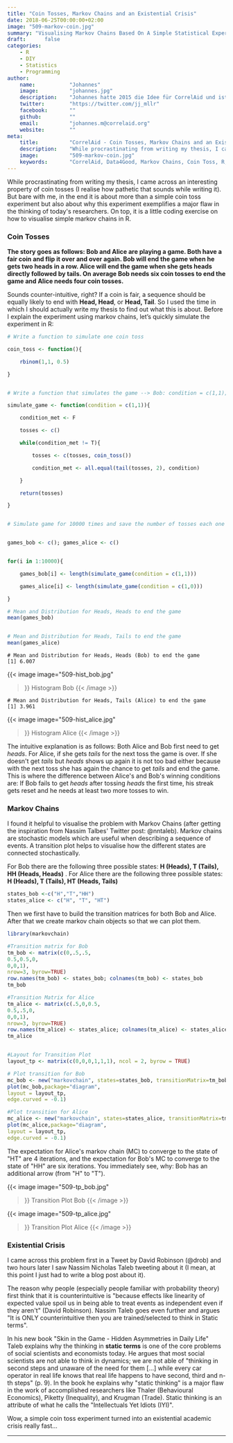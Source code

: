```yaml
---
title: "Coin Tosses, Markov Chains and an Existential Crisis"
date: 2018-06-25T00:00:00+02:00
image: "509-markov-coin.jpg"
summary: "Visualising Markov Chains Based On A Simple Statistical Experiment"
draft:      false
categories:       
    - R
    - DIY
    - Statistics
    - Programming
author: 
    name:           "Johannes"
    image:          "johannes.jpg"
    description:    "Johannes hatte 2015 die Idee für CorrelAid und ist seitdem unser Vorstandsvorsitzender. Er studiert im Master 'Evidence-based Policymaking' an der University of Oxford und Policy-Analyse an der Universität Konstanz. Er interessiert sich vor allem für Evaluierungsmethoden, die Nutzung von Evidenz und Daten in Gesellschaft und Politik, und Social Entrepreneurship."
    twitter:        "https://twitter.com/jj_mllr"
    facebook:       ""
    github:         ""
    email:          "johannes.m@correlaid.org"
    website:        ""
meta:
    title:          "CorrelAid - Coin Tosses, Markov Chains and an Existential Crisis"
    description:    "While procrastinating from writing my thesis, I came across an interesting property of coin tosses (I realise how pathetic that sounds while writing it). But bare with me, in the end it is about more than a simple coin toss experiment but also about why this experiment exemplifies a major flaw in the thinking of today's researchers. "
    image:          "509-markov-coin.jpg"
    keywords:       "CorrelAid, Data4Good, Markov Chains, Coin Toss, R, Statistical Experiment"
---
```



While procrastinating from writing my thesis, I came across an
interesting property of coin tosses (I realise how pathetic that sounds
while writing it). But bare with me, in the end it is about more than a
simple coin toss experiment but also about why this experiment
exemplifies a major flaw in the thinking of today's researchers. On top,
it is a little coding exercise on how to visualise simple markov chains
in R.

### Coin Tosses

**The story goes as follows: Bob and Alice are playing a game. Both have
a fair coin and flip it over and over again. Bob will end the game when
he gets two heads in a row. Alice will end the game when she gets heads
directly followed by tails. On average Bob needs six coin tosses to end
the game and Alice needs four coin tosses.**

Sounds counter-intuitive, right? If a coin is fair, a sequence should be
equally likely to end with **Head, Head**, or **Head, Tail**. So I used
the time in which I should actually write my thesis to find out what
this is about. Before I explain the experiment using markov chains,
let’s quickly simulate the experiment in R:

```r
# Write a function to simulate one coin toss

coin_toss <- function(){

    rbinom(1,1, 0.5)

}


# Write a function that simulates the game --> Bob: condition = c(1,1); Alice: condition = c(1,0)

simulate_game <- function(condition = c(1,1)){

    condition_met <- F

    tosses <- c()

    while(condition_met != T){

        tosses <- c(tosses, coin_toss())

        condition_met <- all.equal(tail(tosses, 2), condition)

    }

    return(tosses)

}


# Simulate game for 10000 times and save the number of tosses each one needed


games_bob <- c(); games_alice <- c()


for(i in 1:10000){

    games_bob[i] <- length(simulate_game(condition = c(1,1)))

    games_alice[i] <- length(simulate_game(condition = c(1,0)))

}

# Mean and Distribution for Heads, Heads to end the game
mean(games_bob)


# Mean and Distribution for Heads, Tails to end the game
mean(games_alice)
```
  
```
# Mean and Distribution for Heads, Heads (Bob) to end the game 
[1] 6.007
```
  
{{< image 
    image="509-hist_bob.jpg"
>}}
Histogram Bob
{{< /image >}}

```     
# Mean and Distribution for Heads, Tails (Alice) to end the game  
[1] 3.961 
```        
   
{{< image 
    image="509-hist_alice.jpg"
>}}
Histogram Alice
{{< /image >}}


The intuitive explanation is as follows: Both Alice and Bob first need
to get *heads*. For Alice, if she gets *tails* for the next toss the
game is over. If she doesn't get *tails* but *heads* shows up again it
is not too bad either because with the next toss she has again the
chance to get *tails* and end the game. This is where the difference
between Alice's and Bob's winning conditions are: If Bob fails to get
*heads* after tossing *heads* the first time, his streak gets reset and
he needs at least two more tosses to win.

### Markov Chains

I found it helpful to visualise the problem with Markov Chains (after
getting the inspiration from Nassim Talbes' Twitter post: @nntaleb).
Markov chains are stochastic models which are useful when describing a
sequence of events. A transition plot helps to visualise how the
different states are connected stochastically.

For Bob there are the following three possible states: **H (Heads), T
(Tails), HH (Heads, Heads)** . For Alice there are the following three
possible states: **H (Heads), T (Tails), HT (Heads, Tails)**

```r
states_bob <-c("H","T","HH")
states_alice <- c("H", "T", "HT")
```        

Then we first have to build the transition matrices for both Bob and
Alice. After that we create markov chain objects so that we can plot
them.

```r
library(markovchain)

#Transition matrix for Bob
tm_bob <- matrix(c(0,.5,.5,
0.5,0.5,0,
0,0,1),
nrow=3, byrow=TRUE)
row.names(tm_bob) <- states_bob; colnames(tm_bob) <- states_bob
tm_bob

#Transition Matrix for Alice
tm_alice <- matrix(c(.5,0,0.5,
0.5,.5,0,
0,0,1),
nrow=3, byrow=TRUE)
row.names(tm_alice) <- states_alice; colnames(tm_alice) <- states_alice
tm_alice


#Layout for Transition Plot
layout_tp <- matrix(c(0,0,0,1,1,1), ncol = 2, byrow = TRUE)

# Plot transition for Bob
mc_bob <- new("markovchain", states=states_bob, transitionMatrix=tm_bob)
plot(mc_bob,package="diagram",
layout = layout_tp,
edge.curved = -0.1)

#Plot transition for Alice
mc_alice <- new("markovchain", states=states_alice, transitionMatrix=tm_alice)
plot(mc_alice,package="diagram",
layout = layout_tp,
edge.curved = -0.1)
```

The expectation for Alice's markov chain (MC) to converge to the state
of "HT" are 4 iterations, and the expectation for Bob's MC to converge
to the state of "HH" are six iterations. You immediately see, why: Bob
has an additional arrow (from "H" to "T").

{{< image 
    image="509-tp_bob.jpg"
>}}
Transition Plot Bob
{{< /image >}}

{{< image 
    image="509-tp_alice.jpg"
>}}
Transition Plot Alice
{{< /image >}}


### Existential Crisis

I came across this problem first in a Tweet by David Robinson (@drob)
and two hours later I saw Nassim Nicholas Taleb tweeting about it (I
mean, at this point I just had to write a blog post about it).

The reason why people (especially people familiar with probability
theory) first think that it is counterintuitive is "because effects like
linearity of expected value spoil us in being able to treat events as
independent even if they aren't" (David Robinson). Nassim Taleb goes
even further and argues "It is ONLY counterintuitive then you are
trained/selected to think in Static terms".

In his new book "Skin in the Game - Hidden Asymmetries in Daily Life"
Taleb explains why the thinking in **static terms** is one of the core
problems of social scientists and economists today. He argues that most
social scientists are not able to think in dynamics; we are not able of
"thinking in second steps and unaware of the need for them \[...\] while
every car operator in real life knows that real life happens to have
second, third and n-th steps" (p. 9). In the book he explains why
"static thinking" is a major flaw in the work of accomplished
researchers like Thaler (Behavioural Economics), Piketty (Inequality),
and Krugman (Trade). Static thinking is an attribute of what he calls
the "Intellectuals Yet Idiots (IYI)".

Wow, a simple coin toss experiment turned into an existential academic
crisis really fast...

------------------------------------------------------------------------


